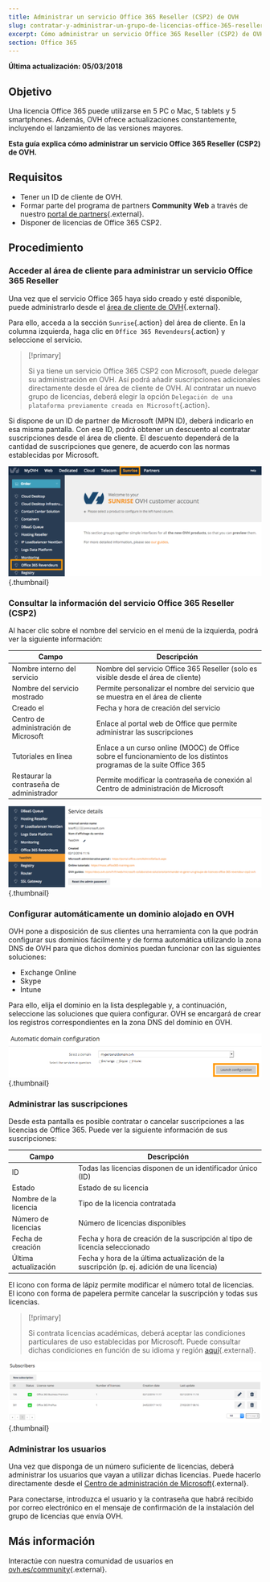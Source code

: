 ```yaml
---
title: Administrar un servicio Office 365 Reseller (CSP2) de OVH
slug: contratar-y-administrar-un-grupo-de-licencias-office-365-reseller-csp2
excerpt: Cómo administrar un servicio Office 365 Reseller (CSP2) de OVH
section: Office 365
---
```


**Última actualización: 05/03/2018**

## Objetivo

Una licencia Office 365 puede utilizarse en 5 PC o Mac, 5 tablets y 5 smartphones. Además, OVH ofrece actualizaciones constantemente, incluyendo el lanzamiento de las versiones mayores.

**Esta guía explica cómo administrar un servicio Office 365 Reseller (CSP2) de OVH.**

## Requisitos

- Tener un ID de cliente de OVH.
- Formar parte del programa de partners **Community Web** a través de nuestro [portal de partners](https://partners.ovh.com/){.external}.
- Disponer de licencias de Office 365 CSP2.

## Procedimiento

### Acceder al área de cliente para administrar un servicio Office 365 Reseller

Una vez que el servicio Office 365 haya sido creado y esté disponible, puede administrarlo desde el [área de cliente de OVH](https://www.ovh.com/auth/?action=gotomanager){.external}.

Para ello, acceda a la sección `Sunrise`{.action} del área de cliente. En la columna izquierda, haga clic en `Office 365 Revendeurs`{.action} y seleccione el servicio.

> [!primary]
>
> Si ya tiene un servicio Office 365 CSP2 con Microsoft, puede delegar su administración en OVH. Así podrá añadir suscripciones adicionales directamente desde el área de cliente de OVH. Al contratar un nuevo grupo de licencias, deberá elegir la opción `Delegación de una plataforma previamente creada en Microsoft`{.action}.
>

Si dispone de un ID de partner de Microsoft (MPN ID), deberá indicarlo en esa misma pantalla. Con ese ID, podrá obtener un descuento al contratar suscripciones desde el área de cliente. El descuento dependerá de la cantidad de suscripciones que genere, de acuerdo con las normas establecidas por Microsoft.

![Office365](images/sunrise_office365_CSP2.png){.thumbnail}

### Consultar la información del servicio Office 365 Reseller (CSP2)

Al hacer clic sobre el nombre del servicio en el menú de la izquierda, podrá ver la siguiente información:

|Campo|Descripción|
|---|---|
|Nombre interno del servicio|Nombre del servicio Office 365 Reseller (solo es visible desde el área de cliente)|
|Nombre del servicio mostrado|Permite personalizar el nombre del servicio que se muestra en el área de cliente|
|Creado el|Fecha y hora de creación del servicio|
|Centro de administración de Microsoft|Enlace al portal web de Office que permite administrar las suscripciones|
|Tutoriales en línea|Enlace a un curso online (MOOC) de Office sobre el funcionamiento de los distintos programas de la suite Office 365|
|Restaurar la contraseña de administrador|Permite modificar la contraseña de conexión al Centro de administración de Microsoft|

![Office 365](images/sunrise_office365_CSP2_services_details.png){.thumbnail}

### Configurar automáticamente un dominio alojado en OVH

OVH pone a disposición de sus clientes una herramienta con la que podrán configurar sus dominios fácilmente y de forma automática utilizando la zona DNS de OVH para que dichos dominios puedan funcionar con las siguientes soluciones:

- Exchange Online
- Skype 
- Intune

Para ello, elija el dominio en la lista desplegable y, a continuación, seleccione las soluciones que quiera configurar. OVH se encargará de crear los registros correspondientes en la zona DNS del dominio en OVH.

![Office 365](images/sunrise_office365_CSP2_automatic_domain_configuration.png){.thumbnail}

### Administrar las suscripciones

Desde esta pantalla es posible contratar o cancelar suscripciones a las licencias de Office 365. Puede ver la siguiente información de sus suscripciones:

|Campo|Descripción|
|---|---|
|ID|Todas las licencias disponen de un identificador único (ID)|
|Estado|Estado de su licencia|
|Nombre de la licencia|Tipo de la licencia contratada|
|Número de licencias|Número de licencias disponibles|
|Fecha de creación|Fecha y hora de creación de la suscripción al tipo de licencia seleccionado|
|Última actualización|Fecha y hora de la última actualización de la suscripción (p. ej. adición de una licencia)|

El icono con forma de lápiz permite modificar el número total de licencias. El icono con forma de papelera permite cancelar la suscripción y todas sus licencias.

> [!primary]
>
> Si contrata licencias académicas, deberá aceptar las condiciones particulares de uso establecidas por Microsoft. Puede consultar dichas condiciones en función de su idioma y región [aquí](http://www.microsoftvolumelicensing.com/DocumentSearch.aspx?Mode=2&Keyword=AcademicQualEdUserDef){.external}.
>

![Office 365](images/sunrise_office365_CSP2_Subscribers.png){.thumbnail}

### Administrar los usuarios

Una vez que disponga de un número suficiente de licencias, deberá administrar los usuarios que vayan a utilizar dichas licencias. Puede hacerlo directamente desde el [Centro de administración de Microsoft](https://portal.office.com/Admin/Default.aspx){.external}.

Para conectarse, introduzca el usuario y la contraseña que habrá recibido por correo electrónico en el mensaje de confirmación de la instalación del grupo de licencias que envía OVH.

## Más información

Interactúe con nuestra comunidad de usuarios en [ovh.es/community](https://www.ovh.es/community/){.external}.